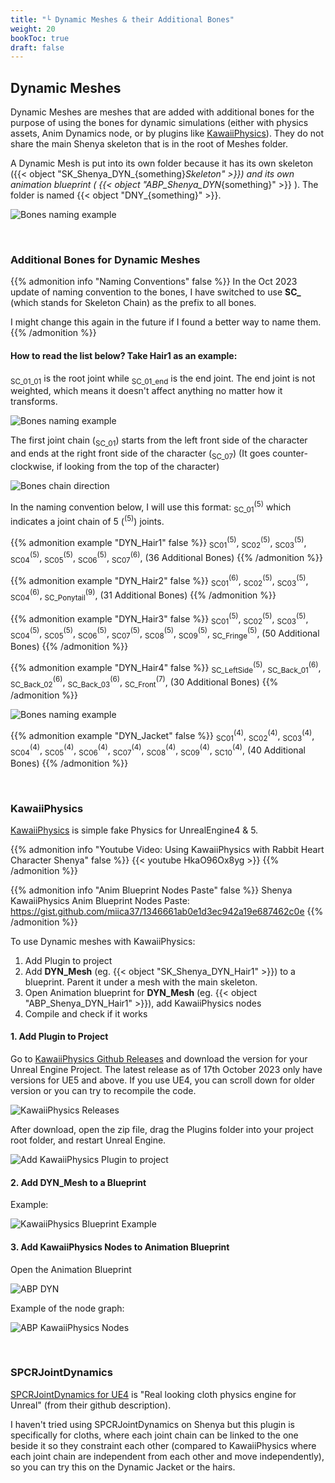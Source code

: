 ```yaml
---
title: "└ Dynamic Meshes & their Additional Bones"
weight: 20
bookToc: true
draft: false
---
```


<div class="bones">

Dynamic Meshes
--------------------
Dynamic Meshes are meshes that are added with additional bones for the purpose of using the bones for dynamic simulations (either with physics assets, Anim Dynamics node, or by plugins like [KawaiiPhysics](https://github.com/pafuhana1213/KawaiiPhysics/)). They do not share the main Shenya skeleton that is in the root of Meshes folder.

A Dynamic Mesh is put into its own folder because it has its own skeleton ({{< object "SK_Shenya_DYN_{something}_Skeleton" >}}) and its own animation blueprint ( {{< object "ABP_Shenya_DYN_{something}" >}} ). The folder is named {{< object "DNY_{something}" >}}.

![Bones naming example](../img/dynamic-meshes/dymanic-meshes-content-folder.jpg)

<div class="bones">

<br/>

### Additional Bones for Dynamic Meshes

{{% admonition info "Naming Conventions" false %}}
In the Oct 2023 update of naming convention to the bones, I have switched to use **SC_** (which stands for Skeleton Chain) as the prefix to all bones.

I might change this again in the future if I found a better way to name them.
{{% /admonition %}}

#### How to read the list below? Take Hair1 as an example:

<sub>SC_01_01</sub> is the root joint while <sub>SC_01_end</sub> is the end joint. The end joint is not weighted, which means it doesn't affect anything no matter how it transforms.

![Bones naming example](../img/bones/bones-naming-example.jpg)

The first joint chain (<sub>SC_01</sub>) starts from the left front side of the character and ends at the right front side of the character (<sub>SC_07</sub>) (It goes counter-clockwise, if looking from the top of the character)

![Bones chain direction](../img/bones/bones-chain-direction2.jpg)

In the naming convention below, I will use this format: <sub>SC_01</sub><sup>(5)</sup> which indicates a joint chain of 5 (<sup>(5)</sup>) joints.

{{% admonition example "DYN_Hair1" false %}}
<sub>SC01</sub><sup>(5)</sup>, 
<sub>SC02</sub><sup>(5)</sup>, 
<sub>SC03</sub><sup>(5)</sup>, 
<sub>SC04</sub><sup>(5)</sup>, 
<sub>SC05</sub><sup>(5)</sup>, 
<sub>SC06</sub><sup>(5)</sup>, 
<sub>SC07</sub><sup>(6)</sup>, 
(36 Additional Bones)
{{% /admonition %}}

{{% admonition example "DYN_Hair2" false %}}
<sub>SC01</sub><sup>(6)</sup>, 
<sub>SC02</sub><sup>(5)</sup>, 
<sub>SC03</sub><sup>(5)</sup>, 
<sub>SC04</sub><sup>(6)</sup>, 
<sub>SC_Ponytail</sub><sup>(9)</sup>, 
(31 Additional Bones)
{{% /admonition %}}

{{% admonition example "DYN_Hair3" false %}}
<sub>SC01</sub><sup>(5)</sup>, 
<sub>SC02</sub><sup>(5)</sup>, 
<sub>SC03</sub><sup>(5)</sup>, 
<sub>SC04</sub><sup>(5)</sup>, 
<sub>SC05</sub><sup>(5)</sup>, 
<sub>SC06</sub><sup>(5)</sup>, 
<sub>SC07</sub><sup>(5)</sup>, 
<sub>SC08</sub><sup>(5)</sup>, 
<sub>SC09</sub><sup>(5)</sup>, 
<sub>SC_Fringe</sub><sup>(5)</sup>, 
(50 Additional Bones)
{{% /admonition %}}

{{% admonition example "DYN_Hair4" false %}}
<sub>SC_LeftSide</sub><sup>(5)</sup>, 
<sub>SC_Back_01</sub><sup>(6)</sup>, 
<sub>SC_Back_02</sub><sup>(6)</sup>, 
<sub>SC_Back_03</sub><sup>(6)</sup>, 
<sub>SC_Front</sub><sup>(7)</sup>, 
(30 Additional Bones)
{{% /admonition %}}

![Bones naming example](../img/bones/jacket-bones.jpg)

{{% admonition example "DYN_Jacket" false %}}
<sub>SC01</sub><sup>(4)</sup>, 
<sub>SC02</sub><sup>(4)</sup>, 
<sub>SC03</sub><sup>(4)</sup>, 
<sub>SC04</sub><sup>(4)</sup>, 
<sub>SC05</sub><sup>(4)</sup>, 
<sub>SC06</sub><sup>(4)</sup>, 
<sub>SC07</sub><sup>(4)</sup>, 
<sub>SC08</sub><sup>(4)</sup>, 
<sub>SC09</sub><sup>(4)</sup>, 
<sub>SC10</sub><sup>(4)</sup>, 
(40 Additional Bones)
{{% /admonition %}}

<br/>

### KawaiiPhysics

[KawaiiPhysics](https://github.com/pafuhana1213/KawaiiPhysics/) is simple fake Physics for UnrealEngine4 & 5.

{{% admonition info "Youtube Video: Using KawaiiPhysics with Rabbit Heart Character Shenya" false %}}
{{< youtube HkaO96Ox8yg >}}
{{% /admonition %}}

{{% admonition info "Anim Blueprint Nodes Paste" false %}}
Shenya KawaiiPhysics Anim Blueprint Nodes Paste: <https://gist.github.com/miica37/1346661ab0e1d3ec942a19e687462c0e>
{{% /admonition %}}

To use Dynamic meshes with KawaiiPhysics:
1. Add Plugin to project
2. Add **DYN_Mesh** (eg. {{< object "SK_Shenya_DYN_Hair1" >}}) to a blueprint. Parent it under a mesh with the main skeleton.
3. Open Animation blueprint for **DYN_Mesh** (eg. {{< object "ABP_Shenya_DYN_Hair1" >}}), add KawaiiPhysics nodes
4. Compile and check if it works

#### 1. Add Plugin to Project

Go to [KawaiiPhysics Github Releases](https://github.com/pafuhana1213/KawaiiPhysics/releases) and download the version for your Unreal Engine Project. The latest release as of 17th October 2023 only have versions for UE5 and above. If you use UE4, you can scroll down for older version or you can try to recompile the code.

![KawaiiPhysics Releases](../img/dynamic-meshes/kawaiiphysics-release.jpg)

After download, open the zip file, drag the Plugins folder into your project root folder, and restart Unreal Engine.

![Add KawaiiPhysics Plugin to project](../img/dynamic-meshes/add-kawaiiphysics-plugin-to-project.jpg)

#### 2. Add DYN_Mesh to a Blueprint

Example:

![KawaiiPhysics Blueprint Example](../img/dynamic-meshes/kawaiiphysics-blueprint-example.jpg)

#### 3. Add KawaiiPhysics Nodes to Animation Blueprint

Open the Animation Blueprint

![ABP DYN](../img/dynamic-meshes/dyn-abp.jpg)

Example of the node graph:

![ABP KawaiiPhysics Nodes](../img/dynamic-meshes/abp-kawaiiphysics-nodes.jpg)

<br/>

### SPCRJointDynamics

[SPCRJointDynamics for UE4](https://github.com/SPARK-inc/SPCRJointDynamicsUE4) is "Real looking cloth physics engine for Unreal" (from their github description).

I haven't tried using SPCRJointDynamics on Shenya but this plugin is specifically for cloths, where each joint chain can be linked to the one beside it so they constraint each other (compared to KawaiiPhysics where each joint chain are independent from each other and move independently), so you can try this on the Dynamic Jacket or the hairs.
